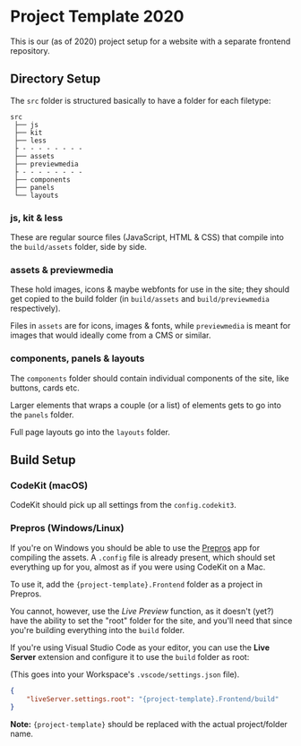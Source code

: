 # Project Template 2020

This is our (as of 2020) project setup for a website with a separate frontend
repository.

## Directory Setup

The `src` folder is structured basically to have a folder for each filetype:

```text
src
 ├── js
 ├── kit
 ├── less
 ├ - - - - - - - -
 ├── assets
 ├── previewmedia
 ├ - - - - - - - -
 ├── components
 ├── panels
 └── layouts
```

### js, kit & less

These are regular source files (JavaScript, HTML & CSS) that compile into the
`build/assets` folder, side by side.


### assets & previewmedia

These hold images, icons & maybe webfonts for use in the site; they should get
copied to the build folder (in `build/assets` and `build/previewmedia`
respectively).

Files in `assets` are for icons, images & fonts, while `previewmedia` is meant
for images that would ideally come from a CMS or similar.

### components, panels & layouts

The `components` folder should contain individual components of the site, like
buttons, cards etc.

Larger elements that wraps a couple (or a list) of elements gets to go into the
`panels` folder.

Full page layouts go into the `layouts` folder.

## Build Setup

### CodeKit (macOS)

CodeKit should pick up all settings from the `config.codekit3`.


### Prepros (Windows/Linux)

If you're on Windows you should be able to use the [Prepros][PRE] app for
compiling the assets. A `.config` file is already present, which should set
everything up for you, almost as if you were using CodeKit on a Mac.

To use it, add the `{project-template}.Frontend` folder as a project in Prepros.

You cannot, however, use the *Live Preview* function, as it doesn't (yet?) have
the ability to set the "root" folder for the site, and you'll need that since
you're building everything into the `build` folder.

If you're using Visual Studio Code as your editor, you can use the
**Live Server** extension and configure it to use the `build` folder as root:

(This goes into your Workspace's `.vscode/settings.json` file).

```json
{
	"liveServer.settings.root": "{project-template}.Frontend/build"
}
```

**Note:** `{project-template}` should be replaced with the actual project/folder
name.







[PRE]: https://prepros.io/

